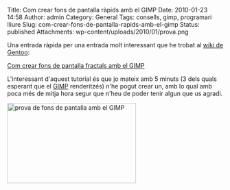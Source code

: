 Title: Com crear fons de pantalla ràpids amb el GIMP
Date: 2010-01-23 14:58
Author: admin
Category: General
Tags: consells, gimp, programari lliure
Slug: com-crear-fons-de-pantalla-rapids-amb-el-gimp
Status: published
Attachments: wp-content/uploads/2010/01/prova.png

Una entrada ràpida per una entrada molt interessant que he trobat al [wiki de Gentoo](http://en.gentoo-wiki.com "Lloc web on es recull documentació de tot tipus relacionada amb la distribució de Linux Gentoo"):

[Com crear fons de pantalla fractals amb el GIMP](http://en.gentoo-wiki.com/wiki/GIMP_Fractal_Backgrounds "Tutorial de com crear fons de pantalla fractals amb el GIMP")

L'interessant d'aquest tutorial és que jo mateix amb 5 minuts (3 dels quals esperant que el [GIMP](http://www.gimp.org "Lloc web de l'editor de gràfics GIMP") renderitzés) n'he pogut crear un, amb lo qual amb poca més de mitja hora segur que n'heu de poder tenir algun que us agradi.

[<img src="./wp-content/uploads/2010/01/prova-300x187.png" title="prova de fons de pantalla amb el GIMP" class="aligncenter size-medium wp-image-785" width="300" height="187" />]({static}wp-content/uploads/2010/01/prova.png)
